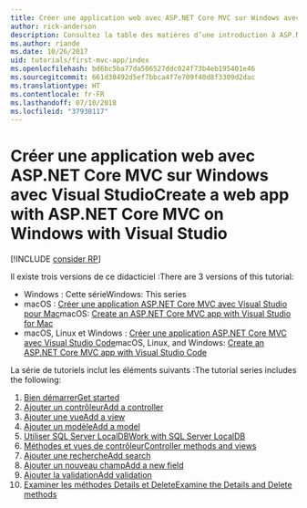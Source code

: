 ```yaml
---
title: Créer une application web avec ASP.NET Core MVC sur Windows avec Visual Studio
author: rick-anderson
description: Consultez la table des matières d’une introduction à ASP.NET Core MVC avec Visual Studio sur Windows.
ms.author: riande
ms.date: 10/26/2017
uid: tutorials/first-mvc-app/index
ms.openlocfilehash: bd6bc5ba77da506527ddc024f73b4eb195401e46
ms.sourcegitcommit: 661d30492d5ef7bbca4f7e709f40d8f3309d2dac
ms.translationtype: HT
ms.contentlocale: fr-FR
ms.lasthandoff: 07/10/2018
ms.locfileid: "37938117"
---
```

# <a name="create-a-web-app-with-aspnet-core-mvc-on-windows-with-visual-studio"></a><span data-ttu-id="a3547-103">Créer une application web avec ASP.NET Core MVC sur Windows avec Visual Studio</span><span class="sxs-lookup"><span data-stu-id="a3547-103">Create a web app with ASP.NET Core MVC on Windows with Visual Studio</span></span>

[!INCLUDE [consider RP](~/includes/razor.md)]

<span data-ttu-id="a3547-104">Il existe trois versions de ce didacticiel :</span><span class="sxs-lookup"><span data-stu-id="a3547-104">There are 3 versions of this tutorial:</span></span>

* <span data-ttu-id="a3547-105">Windows : Cette série</span><span class="sxs-lookup"><span data-stu-id="a3547-105">Windows: This series</span></span>
* <span data-ttu-id="a3547-106">macOS : [Créer une application ASP.NET Core MVC avec Visual Studio pour Mac](xref:tutorials/first-mvc-app-mac/start-mvc)</span><span class="sxs-lookup"><span data-stu-id="a3547-106">macOS: [Create an ASP.NET Core MVC app with Visual Studio for Mac](xref:tutorials/first-mvc-app-mac/start-mvc)</span></span>
* <span data-ttu-id="a3547-107">macOS, Linux et Windows : [Créer une application ASP.NET Core MVC avec Visual Studio Code](xref:tutorials/first-mvc-app-xplat/start-mvc)</span><span class="sxs-lookup"><span data-stu-id="a3547-107">macOS, Linux, and Windows: [Create an ASP.NET Core MVC app with Visual Studio Code](xref:tutorials/first-mvc-app-xplat/start-mvc)</span></span>

<span data-ttu-id="a3547-108">La série de tutoriels inclut les éléments suivants :</span><span class="sxs-lookup"><span data-stu-id="a3547-108">The tutorial series includes the following:</span></span>

1. [<span data-ttu-id="a3547-109">Bien démarrer</span><span class="sxs-lookup"><span data-stu-id="a3547-109">Get started</span></span>](start-mvc.md)
1. [<span data-ttu-id="a3547-110">Ajouter un contrôleur</span><span class="sxs-lookup"><span data-stu-id="a3547-110">Add a controller</span></span>](adding-controller.md)
1. [<span data-ttu-id="a3547-111">Ajouter une vue</span><span class="sxs-lookup"><span data-stu-id="a3547-111">Add a view</span></span>](adding-view.md)
1. [<span data-ttu-id="a3547-112">Ajouter un modèle</span><span class="sxs-lookup"><span data-stu-id="a3547-112">Add a model</span></span>](adding-model.md)
1. [<span data-ttu-id="a3547-113">Utiliser SQL Server LocalDB</span><span class="sxs-lookup"><span data-stu-id="a3547-113">Work with SQL Server LocalDB</span></span>](working-with-sql.md)
1. [<span data-ttu-id="a3547-114">Méthodes et vues de contrôleur</span><span class="sxs-lookup"><span data-stu-id="a3547-114">Controller methods and views</span></span>](controller-methods-views.md)
1. [<span data-ttu-id="a3547-115">Ajouter une recherche</span><span class="sxs-lookup"><span data-stu-id="a3547-115">Add search</span></span>](search.md)
1. [<span data-ttu-id="a3547-116">Ajouter un nouveau champ</span><span class="sxs-lookup"><span data-stu-id="a3547-116">Add a new field</span></span>](new-field.md)
1. [<span data-ttu-id="a3547-117">Ajouter la validation</span><span class="sxs-lookup"><span data-stu-id="a3547-117">Add validation</span></span>](validation.md)
1. [<span data-ttu-id="a3547-118">Examiner les méthodes Details et Delete</span><span class="sxs-lookup"><span data-stu-id="a3547-118">Examine the Details and Delete methods</span></span>](details.md)
